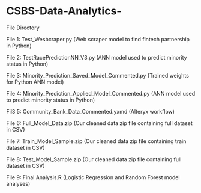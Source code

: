 # CSBS-Data-Analytics-

File Directory

File 1: Test_Wesbcraper.py (Web scraper model to find fintech partnership in Python)

File 2: TestRacePredictionNN_V3.py (ANN model used to predict minority status in Python)

File 3: Minority_Prediction_Saved_Model_Commented.py (Trained weights for Python ANN model)

File 4: Minority_Prediction_Applied_Model_Commented.py (ANN model used to predict minority status in Python)

Fil3 5: Community_Bank_Data_Commented.yxmd (Alteryx workflow)

File 6: Full_Model_Data.zip (Our cleaned data zip file containing full dataset in CSV)

File 7: Train_Model_Sample.zip (Our cleaned data zip file containing train dataset in CSV)

File 8: Test_Model_Sample.zip (Our cleaned data zip file containing full dataset in CSV)

File 9: Final Analysis.R (Logistic Regression and Random Forest model analyses)
